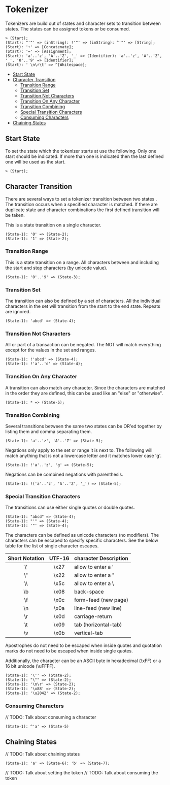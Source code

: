 ﻿# Tokenizer

Tokenizers are build out of states and character sets to transition between states.
The states can be assigned tokens or be consumed.

```Plain
> (Start);
(Start): ^'"' => (inString): !'"' => (inString): ^'"' => [String];
(Start): '+' => [Concatenate];
(Start): '=' => [Assignment];
(Start): 'a'..'z', 'A'..'Z', '_' => (Identifier): 'a'..'z', 'A'..'Z', '_', '0'..'9' => [Identifier];
(Start): ' \n\r\t' => ^[Whitespace];
```

- [Start State](#start_state)
- [Character Transition](#character_transition)
  - [Transition Range](#transition_range)
  - [Transition Set](#transition_set)
  - [Transition Not Characters](#transition_not_characters)
  - [Transition On Any Character](#transition_on_any_character)
  - [Transition Combining](#transition_combining)
  - [Special Transition Characters](#special_transition_characters)
  - [Consuming Characters](#consuming_characters)
- [Chaining States](#chaining_states)

## Start State

To set the state which the tokenizer starts at use the following.
Only one start should be indicated. If more than one is indicated
then the last defined one will be used as the start.

```Plain
> (Start);
```

## Character Transition

There are several ways to set a tokenizer transition between two states .
The transition occurs when a specified character is matched.
If there are duplicate state and character combinations the first defined transition will be taken.

This is a state transition on a single character.

```Plain
(State-1): '0' => (State-2);
(State-1): '1' => (State-2);
```

### Transition Range

This is a state transition on a range.
All characters between and including the start and stop characters (by unicode value).

```Plain
(State-1): '0'..'9' => (State-3);
```

### Transition Set

The transition can also be defined by a set of characters.
All the individual characters in the set will transition
from the start to the end state. Repeats are ignored.

```Plain
(State-1): 'abcd' => (State-4);
```

### Transition Not Characters

All or part of a transaction can be negated.
The NOT will match everything except for the values in the set and ranges.

```Plain
(State-1): !'abcd' => (State-4);
(State-1): !'a'..'d' => (State-4);
```

### Transition On Any Character

A transition can also match any character.
Since the characters are matched in the order they are
defined, this can be used like an "else" or "otherwise".

```Plain
(State-1): * => (State-5);
```

### Transition Combining

Several transitions between the same two states can be OR'ed together
by listing them and comma separating them.

```Plain
(State-1): 'a'..'z', 'A'..'Z' => (State-5);
```

Negations only apply to the set or range it is next to.
The following will match anything that is not a lowercase letter and it matches lower case 'g'.

```Plain
(State-1): !'a'..'z', 'g' => (State-5);
```

Negations can be combined negations with parenthesis.

```Plain
(State-1): !('a'..'z', 'A'..'Z', '_') => (State-5);
```

### Special Transition Characters

The transitions can use either single quotes or double quotes.

```Plain
(State-1): "abcd" => (State-4);
(State-1): "'" => (State-4);
(State-1): '"' => (State-4);
```

The characters can be defined as unicode characters (no modifiers).
The characters can be escaped to specify specific characters.
See the below table for the list of single character escapes.

| Short Notation | UTF-16 | character Description |
|:--------------:|:------:|:----------------------|
| \\'            | \\x27  | allow to enter a '    |
| \\"            | \\x22  | allow to enter a "    |
| \\\\           | \\x5c  | allow to enter a \    |
| \\b            | \\x08  | back-space            |
| \\f            | \\x0c  | form-feed (new page)  |
| \\n            | \\x0a  | line-feed (new line)  |
| \\r            | \\x0d  | carriage-return       |
| \\t            | \\x09  | tab (horizontal-tab)  |
| \\v            | \\x0b  | vertical-tab          |

Apostrophes do not need to be escaped when inside quotes and
quotation marks do not need to be escaped when inside single quotes.

Additionally, the character can be an ASCII byte in hexadecimal (\\xFF) or a 16 bit unicode (\\uFFFF).

```Plain
(State-1): '\'' => (State-2);
(State-1): "\"" => (State-2);
(State-1): '\n\r' => (State-2);
(State-1): '\x88' => (State-2);
(State-1): '\u2042' => (State-2);
```

### Consuming Characters

// TODO: Talk about consuming a character

```Plain
(State-1): ^'a' => (State-5)
```

## Chaining States


// TODO: Talk about chaining states


```Plain
(State-1): 'a' => (State-6): 'b' => (State-7);
```

// TODO: Talk about setting the token
// TODO: Talk about consuming the token
